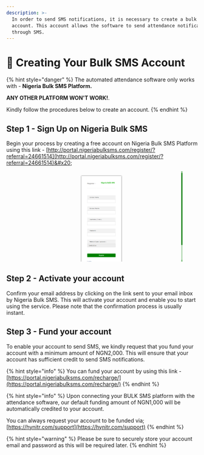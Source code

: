 ```yaml
---
description: >-
  In order to send SMS notifications, it is necessary to create a bulk SMS
  account. This account allows the software to send attendance notifications
  through SMS.
---
```


# 📩 Creating Your Bulk SMS Account

{% hint style="danger" %}
The automated attendance software only works with - **Nigeria Bulk SMS Platform.**

&#x20;**ANY OTHER PLATFORM WON'T WORK!**.&#x20;

Kindly follow the procedures below to create an account.
{% endhint %}

## Step 1 - Sign Up on Nigeria Bulk SMS&#x20;

Begin your process by creating a free account on Nigeria Bulk SMS Platform using this link - [http://portal.nigeriabulksms.com/register/?referral=24661514](http://portal.nigeriabulksms.com/register/?referral=24661514)&#x20;

<figure><img src="../.gitbook/assets/image_2023-03-02_124153273.png" alt=""><figcaption></figcaption></figure>

## Step 2 - Activate your account

Confirm your email address by clicking on the link sent to your email inbox by Nigeria Bulk SMS. This will activate your account and enable you to start using the service. Please note that the confirmation process is usually instant.

## Step 3 - Fund your account

To enable your account to send SMS, we kindly request that you fund your account with a minimum amount of NGN2,000. This will ensure that your account has sufficient credit to send SMS notifications.&#x20;

{% hint style="info" %}
You can fund your account by using this link - [https://portal.nigeriabulksms.com/recharge/](https://portal.nigeriabulksms.com/recharge/)
{% endhint %}

{% hint style="info" %}
Upon connecting your BULK SMS platform with the attendance software, our default funding amount of NGN1,000 will be automatically credited to your account.



You can always request your account to be funded via; [https://hynitr.com/support](https://hynitr.com/support)
{% endhint %}

{% hint style="warning" %}
Please be sure to securely store your account email and password as this will be required later.
{% endhint %}

